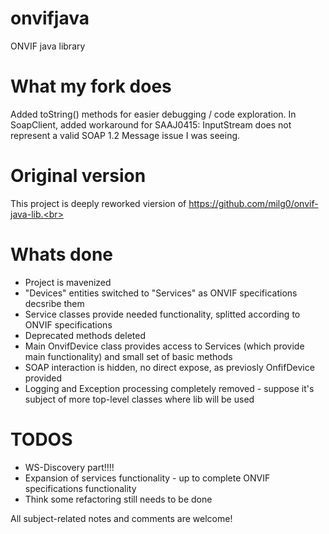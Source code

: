 # onvifjava
ONVIF java library

What my fork does
=============
Added toString() methods for easier debugging / code exploration.
In SoapClient, added workaround for SAAJ0415: InputStream does not represent a valid SOAP 1.2 Message issue I was seeing.

Original version
=============
This project is deeply reworked viersion of https://github.com/milg0/onvif-java-lib.<br>


Whats done
=============
* Project is mavenized
* "Devices" entities switched to "Services" as ONVIF specifications decsribe them
* Service classes provide needed functionality, splitted according to ONVIF specifications
* Deprecated methods deleted
* Main OnvifDevice class provides access to Services (which provide main functionality) and small set of basic methods
* SOAP interaction is hidden, no direct expose, as previosly OnfifDevice provided
* Logging and Exception processing completely removed - suppose it's subject of more top-level classes where lib will be used

TODOS
=============
* WS-Discovery part!!!!
* Expansion of services functionality - up to complete ONVIF specifications functionality
* Think some refactoring still needs to be done

All subject-related notes and comments are welcome!

